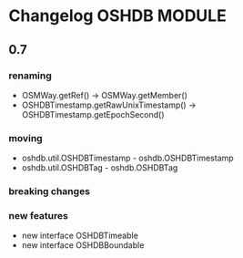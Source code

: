 Changelog OSHDB MODULE
======================

## 0.7

### renaming
 - OSMWay.getRef() -> OSMWay.getMember()
 - OSHDBTimestamp.getRawUnixTimestamp() -> OSHDBTimestamp.getEpochSecond()
 
### moving
 - oshdb.util.OSHDBTimestamp - oshdb.OSHDBTimestamp
 - oshdb.util.OSHDBTag - oshdb.OSHDBTag
 

### breaking changes

### new features
 - new interface OSHDBTimeable
 - new interface OSHDBBoundable

